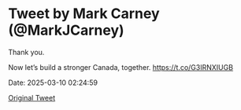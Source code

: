 # Tweet by Mark Carney (@MarkJCarney)

Thank you.

Now let’s build a stronger Canada, together. https://t.co/G3IRNXIUGB

Date: 2025-03-10 02:24:59

[Original Tweet](https://x.com/MarkJCarney/status/1898923007227113574)
